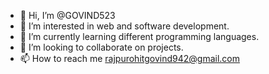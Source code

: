 - 👋 Hi, I’m @GOVIND523
- 👀 I’m interested in web and software development.
- 🌱 I’m currently learning different programming languages.
- 💞️ I’m looking to collaborate on projects.
- 📫 How to reach me rajpurohitgovind942@gmail.com


